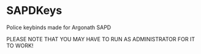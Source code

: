 # SAPDKeys
Police keybinds made for Argonath SAPD

PLEASE NOTE THAT YOU MAY HAVE TO RUN AS ADMINISTRATOR FOR IT TO WORK!
